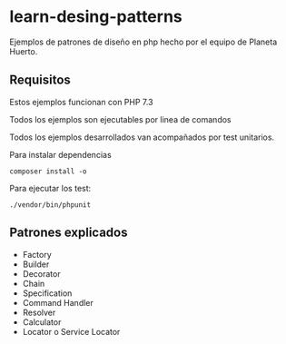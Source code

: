 # learn-desing-patterns
Ejemplos de patrones de diseño en php hecho por el equipo de Planeta Huerto.

Requisitos
-------
Estos ejemplos funcionan con PHP 7.3

Todos los ejemplos son ejecutables por linea de comandos

Todos los ejemplos desarrollados van acompañados por test unitarios.

Para instalar dependencias

```
composer install -o
```

Para ejecutar los test:

```
./vendor/bin/phpunit
```

Patrones explicados
-----
* Factory
* Builder
* Decorator
* Chain
* Specification
* Command Handler
* Resolver
* Calculator
* Locator o Service Locator

